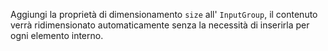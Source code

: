 Aggiungi la proprietà di dimensionamento `size` all' `InputGroup`, il contenuto verrà ridimensionato automaticamente senza la necessità di inserirla per ogni elemento interno.
